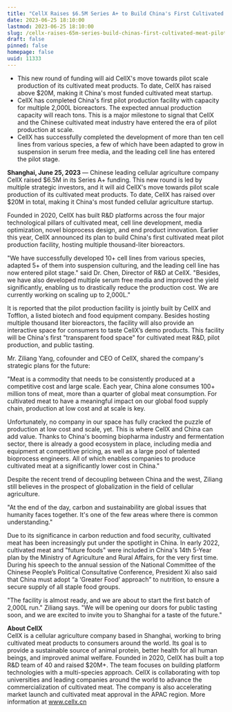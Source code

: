 ```yaml
---
title: "CellX Raises $6.5M Series A+ to Build China's First Cultivated Meat Pilot Facility"
date: 2023-06-25 18:10:00
lastmod: 2023-06-25 18:10:00
slug: /cellx-raises-65m-series-build-chinas-first-cultivated-meat-pilot-facility
draft: false
pinned: false
homepage: false
uuid: 11333
---
```

<ul>
<li>This new round of funding will aid CellX's move towards pilot scale production of its cultivated meat products. To date, CellX has raised above $20M, making it China's most funded cultivated meat startup. </li>
<li>CellX has completed China's first pilot production facility with capacity for multiple 2,000L bioreactors. The expected annual production capacity will reach tons. This is a major milestone to signal that CellX and the Chinese cultivated meat industry have entered the era of pilot production at scale.</li>
<li>CellX has successfully completed the development of more than ten cell lines from various species, a few of which have been adapted to grow in suspension in serum free media, and the leading cell line has entered the pilot stage.</li>
</ul>
<p><strong>Shanghai, June 25, 2023</strong> — Chinese leading cellular agriculture company CellX raised $6.5M in its Series A+ funding. This new round is led by multiple strategic investors, and it will aid CellX's move towards pilot scale production of its cultivated meat products. To date, CellX has raised over $20M in total, making it China's most funded cellular agriculture startup.</p>
<p>Founded in 2020, CellX has built R&D platforms across the four major technological pillars of cultivated meat, cell line development, media optimization, novel bioprocess design, and end product innovation. Earlier this year, CellX announced its plan to build China's first cultivated meat pilot production facility, hosting multiple thousand-liter bioreactors.</p>
<p>"We have successfully developed 10+ cell lines from various species, adapted 5+ of them into suspension culturing, and the leading cell line has now entered pilot stage." said Dr. Chen, Director of R&D at CellX. "Besides, we have also developed multiple serum free media and improved the yield significantly, enabling us to drastically reduce the production cost. We are currently working on scaling up to 2,000L."</p>
<p>It is reported that the pilot production facility is jointly built by CellX and Tofflon, a listed biotech and food equipment company. Besides hosting multiple thousand liter bioreactors, the facility will also provide an interactive space for consumers to taste CellX’s demo products. This facility will be China's first "transparent food space" for cultivated meat R&D, pilot production, and public tasting.</p>
<p>Mr. Ziliang Yang, cofounder and CEO of CellX, shared the company's strategic plans for the future:</p>
<p>"Meat is a commodity that needs to be consistently produced at a competitive cost and large scale. Each year, China alone consumes 100+ million tons of meat, more than a quarter of global meat consumption. For cultivated meat to have a meaningful impact on our global food supply chain, production at low cost and at scale is key.</p>
<p>Unfortunately, no company in our space has fully cracked the puzzle of production at low cost and scale, yet. This is where CellX and China can add value. Thanks to China's booming biopharma industry and fermentation sector, there is already a good ecosystem in place, including media and equipment at competitive pricing, as well as a large pool of talented bioprocess engineers. All of which enables companies to produce cultivated meat at a significantly lower cost in China."</p>
<p>Despite the recent trend of decoupling between China and the west, Ziliang still believes in the prospect of globalization in the field of cellular agriculture.</p>
<p>"At the end of the day, carbon and sustainability are global issues that humanity faces together. It's one of the few areas where there is common understanding."</p>
<p>Due to its significance in carbon reduction and food security, cultivated meat has been increasingly put under the spotlight in China. In early 2022, cultivated meat and "future foods" were included in China's 14th 5-Year plan by the Ministry of Agriculture and Rural Affairs, for the very first time. During his speech to the annual session of the National Committee of the Chinese People’s Political Consultative Conference, President Xi also said that China must adopt “a ‘Greater Food’ approach” to nutrition, to ensure a secure supply of all staple food groups.</p>
<p>"The facility is almost ready, and we are about to start the first batch of 2,000L run." Ziliang says. "We will be opening our doors for public tasting soon, and we are excited to invite you to Shanghai for a taste of the future."</p>
<p><strong>About CellX</strong><br />
CellX is a cellular agriculture company based in Shanghai, working to bring cultivated meat products to consumers around the world. Its goal is to provide a sustainable source of animal protein, better health for all human beings, and improved animal welfare. Founded in 2020, CellX has built a top R&D team of 40 and raised $20M+. The team focuses on building platform technologies with a multi-species approach. CellX is collaborating with top universities and leading companies around the world to advance the commercialization of cultivated meat. The company is also accelerating market launch and cultivated meat approval in the APAC region. More information at <a href="http://www.cellx.cn">www.cellx.cn</a></p>
